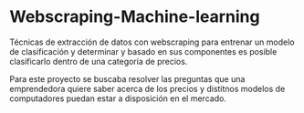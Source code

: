 # Webscraping-Machine-learning
Técnicas de extracción de datos con webscraping para entrenar un modelo de clasificación y determinar y basado en sus componentes es posible clasificarlo dentro de una categoría de precios. 
 
Para este proyecto se buscaba resolver las preguntas que una emprendedora quiere saber acerca de los precios y distitnos modelos de computadores puedan estar a disposición en el mercado.

